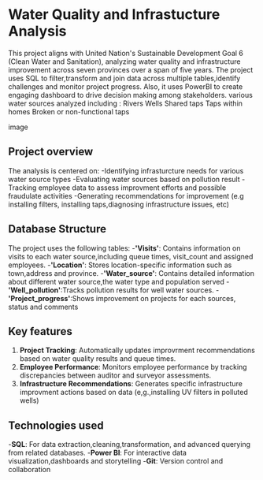 # Water Quality and Infrastucture Analysis

This project aligns with United Nation's Sustainable Development Goal 6 (Clean Water and Sanitation), analyzing water quality and infrastructure improvement across seven provinces over a span of five years.
The project uses SQL to filter,transform and join data across multiple tables,identify challenges and monitor project progress. Also, it uses PowerBI to create engaging dashboard to drive decision making among stakeholders.
 various water sources analyzed including :
Rivers
Wells
Shared taps
Taps within homes
Broken or non-functional taps

image

## Project overview
The analysis is centered on:
-Identifying infrasturcture needs for various water source types
-Evaluating water sources based on pollution result
-Tracking employee data to assess improvment efforts and possible fraudulate activities
-Generating recommendations for improvement (e.g installing filters, installing taps,diagnosing infrastructure issues, etc)

## Database Structure
The project uses the following tables:
-**'Visits'**: Contains information on visits to each water source,including queue times, visit_count and assigned employees.
-**'Location'**: Stores location-specific information such as town,address and province.
-**'Water_source'**: Contains detailed information about different water source,the water type and population served
-**'Well_pollution'**:Tracks pollution results for well water sources.
-**'Project_progress'**:Shows improvement on projects for each sources, status and comments

## Key features
1. **Project Tracking**: Automatically updates improvrment recommendations based on water quality results and queue times.
2. **Employee Performance**: Monitors employee performance by tracking discrepancies between auditor and surveyor assessments.
3. **Infrastructure Recommendations**: Generates specific infrastructure improvment actions based on data (e,g.,installing UV filters in polluted wells)

## Technologies used
-**SQL**: For data extraction,cleaning,transformation, and advanced querying from related databases.
-**Power BI**: For interactive data visualization,dashboards and storytelling
-**Git**: Version control and collaboration
